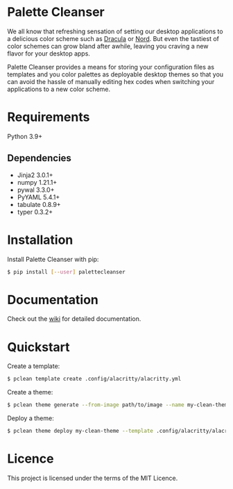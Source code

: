 # Palette Cleanser

We all know that refreshing sensation of setting our desktop applications to a
delicious color scheme such as [Dracula](https://draculatheme.com/) or
[Nord](https://www.nordtheme.com/). But even the tastiest of color schemes can
grow bland after awhile, leaving you craving a new flavor for your desktop apps.

Palette Cleanser provides a means for storing your configuration files as
templates and you color palettes as deployable desktop themes so that you can
avoid the hassle of manually editing hex codes when switching your
applications to a new color scheme.

# Requirements

Python 3.9+

## Dependencies

* Jinja2 3.0.1+
* numpy 1.21.1+
* pywal 3.3.0+
* PyYAML 5.4.1+
* tabulate 0.8.9+
* typer 0.3.2+

# Installation

Install Palette Cleanser with pip:

``` sh
$ pip install [--user] palettecleanser
```

# Documentation

Check out the [wiki](https://github.com/mmuldo/palette-cleanser/wiki) for detailed documentation.

# Quickstart

Create a template:
``` sh
$ pclean template create .config/alacritty/alacritty.yml
```

Create a theme:
``` sh
$ pclean theme generate --from-image path/to/image --name my-clean-theme
```

Deploy a theme:
``` sh
$ pclean theme deploy my-clean-theme --template .config/alacritty/alacritty.yml
```

# Licence

This project is licensed under the terms of the MIT Licence.
